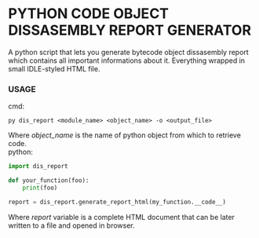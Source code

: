 # PYTHON CODE OBJECT DISSASEMBLY REPORT GENERATOR
A python script that lets you generate bytecode object dissasembly report which contains all important informations about it. Everything wrapped in small IDLE-styled HTML file.
### USAGE
cmd:
```
py dis_report <module_name> <object_name> -o <output_file>
```
Where _object_name_ is the name of python object from which to retrieve code.
<br />
python:
```python
import dis_report

def your_function(foo):
	print(foo)

report = dis_report.generate_report_html(my_function.__code__)
```
Where _report_ variable is a complete HTML document that can be later written to a file and opened in browser.
